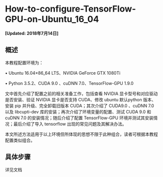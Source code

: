 # How-to-configure-TensorFlow-GPU-on-Ubuntu_16_04

**[Updated: 2018年7月14日]**


## 概述

本教程配置环境为：

• Ubuntu 16.04×86_64 LTS、NVIDIA GeForce GTX 1080Ti

• Python 3.5.2、CUDA 9.0 、cuDNN 7.0、TensorFlow-GPU 1.9.0

文中首先介绍了配置之前的相关准备工作，包括查看 NVIDIA 显卡型号和对应驱动是否安装、验证 NVIDIA 显卡是否支持 CUDA、修改 ubuntu 默认python 版本、安装 pip 并升级、完全卸载旧版本 CUDA；其次介绍了 CUDA9.0 、cuDNN 7.0 以及 libcupti-dev 库的安装；再次介绍了环境变量的配置、测试 CUDA 9.0 和 cuDNN 7.0 的安装情况；随后介绍了配置 TensorFlow-GPU 环境并测试其安装情况；最后介绍了导入 tensorflow 出现的常见问题及其解决办法。

本文所述方法适用于以上环境但所体现的思想不限于此种组合，读者可根据本教程配置类似组合。

## 具体步骤

详见文档
